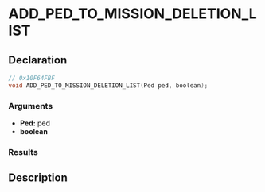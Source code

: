 # ADD_PED_TO_MISSION_DELETION_LIST

## Declaration
```cpp
// 0x10F64FBF
void ADD_PED_TO_MISSION_DELETION_LIST(Ped ped, boolean);
```

### Arguments
- **Ped:** ped
- **boolean**

### Results

## Description
